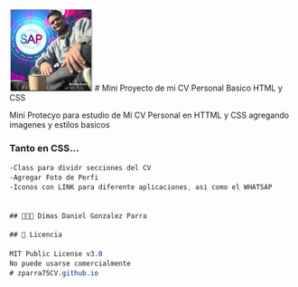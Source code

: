 <img src="https://github.com/zparra75/Zparra75CV/blob/main/cv-dd/imagen/FOTOPERFIL.jpg" alt="Logo">
# Mini Proyecto de mi CV Personal Basico HTML y CSS

Mini Protecyo para estudio de Mi CV Personal en HTTML y CSS agregando imagenes y estilos basicos


### Tanto en CSS...
```css
-Class para dividr secciones del CV
-Agregar Foto de Perfi
-Iconos con LINK para diferente aplicaciones, asi como el WHATSAP


## 👨🏻‍🏫 Dimas Daniel Gonzalez Parra

## 📄 Licencia 

MIT Public License v3.0
No puede usarse comercialmente
# zparra75CV.github.io
